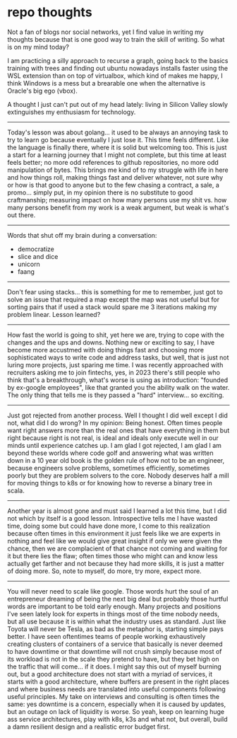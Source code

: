 # repo thoughts

Not a fan of blogs nor social networks, yet I find value in writing my thoughts because that is one good way to train the skill of writing.
So what is on my mind today?

I am practicing a silly approach to recurse a graph, going back to the basics training with trees and finding out ubuntu nowadays installs faster using the WSL extension than on top of virtualbox, which kind of makes me happy, I think Windows is a mess but a brearable one when the alternative is Oracle's big ego (vbox).

A thought I just can't put out of my head lately: living in Silicon Valley slowly extinguishes my enthusiasm for technology.

<hr>

Today's lesson was about golang... it used to be always an annoying task to try to learn go because eventually I just lose it. This time feels different. Like the language is finally there, where it is solid but welcoming too. This is just a start for a learning journey that I might not complete, but this time at least feels better; no more odd references to github repositories, no more odd manipulation of bytes. This brings me kind of to my struggle with life in here and how things roll, making things fast and deliver whatever, not sure why or how is that good to anyone but to the few chasing a contract, a sale, a promo... simply put, in my opinion there is no substitute to good craftmanship; measuring impact on how many persons use my shit vs. how many persons benefit from my work is a weak argument, but weak is what's out there.

<hr>

Words that shut off my brain during a conversation:

* democratize
* slice and dice
* unicorn
* faang

<hr>

Don't fear using stacks... this is something for me to remember, just got to solve an issue that required a map except the map was not useful but for sorting pairs that if used a stack would spare me 3 iterations making my problem linear. Lesson learned?

<hr>

How fast the world is going to shit, yet here we are, trying to cope with the changes and the ups and downs. Nothing new or exciting to say, I have become more accustmed with doing things fast and choosing more sophisticated ways to write code and address tasks, but well, that is just not luring more projects, just sparing me time. I was recently approached with recruiters asking me to join fintechs, yes, in 2023 there's still people who think that's a breakthrough, what's worse is using as introduction: "founded by ex-google employees", like that granted you the ability walk on the water. The only thing that tells me is they passed a "hard" interview... so exciting.

<hr>

Just got rejected from another process. Well I thought I did well except I did not, what did I do wrong? In my opinion: Being honest. Often times people want right answers more than the real ones that have everything in them but right because right is not real, is ideal and ideals only execute well in our minds until experience catches up.
I am glad I got rejected, I am glad I am beyond these worlds where code golf and answering what was written down in a 10 year old book is the golden rule of how not to be an engineer, because engineers solve problems, sometimes efficiently, sometimes poorly but they are problem solvers to the core. Nobody deserves half a mill for moving things to k8s or for knowing how to reverse a binary tree in scala. 

<hr>

Another year is almost gone and must said I learned a lot this time, but I did not which by itself is a good lesson. Introspective tells me I have wasted time, doing some but could have done more, I come to this realization because often times in this environment it just feels like we are experts in nothing and feel like we would give great insight if only we were given the chance, then we are complacient of that chance not coming and waiting for it but there lies the flaw; often times those who might can and know less actually get farther and not because they had more skills, it is just a matter of doing more. So, note to myself, do more, try more, expect more.

<hr>

You will never need to scale like google. Those words hurt the soul of an entrepreneur dreaming of being the next big deal but probably those hurtful words are important to be told early enough. Many projects and positions I've seen lately look for experts in things most of the time nobody needs, but all use because it is within what the industry uses as standard. Just like Toyota will never be Tesla, as bad as the metaphor is, starting simple pays better.
I have seen oftentimes teams of people working exhaustively creating clusters of containers of a service that basically is never deemed to have downtime or that downtime will not crush simply because most of its workload is not in the scale they pretend to have, but they bet high on the traffic that will come... if it does.
I might say this out of myself burning out, but a good architecture does not start with a myriad of services, it starts with a good architecture, where buffers are present in the right places and where business needs are translated into useful components following useful principles. My take on interviews and consulting is often times the same: yes downtime is a concern, especially when it is caused by updates, but an outage on lack of liquidity is worse. So yeah, keep on learning huge ass service architectures, play with k8s, k3s and what not, but overall, build a damn resilient design and a realistic error budget first.
